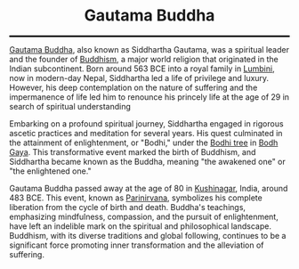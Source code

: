 <!DOCTYPE html>
<html>

<head>
  <title>FamousPersonalities</title>
</head>

<body>
  <center><h1>Gautama Buddha</h1></center>
  <hr>
  <style>
    hr{
      border: 1px solid black;
    }
  </style>
  <p><section>
  <a href="https://en.wikipedia.org/wiki/The_Buddha">Gautama Buddha</a>, also known as Siddhartha Gautama, was a spiritual leader and the founder of <a href="https://en.wikipedia.org/wiki/Buddhism">Buddhism</a>, a major world religion that originated in the Indian subcontinent. Born around 563 BCE into a royal family in <a href="https://en.wikipedia.org/wiki/Lumbini">Lumbini</a>, now in modern-day Nepal, Siddhartha led a life of privilege and luxury. However, his deep contemplation on the nature of suffering and the impermanence of life led him to renounce his princely life at the age of 29 in search of spiritual understanding</section></p>
  <p><section>Embarking on a profound spiritual journey, Siddhartha engaged in rigorous ascetic practices and meditation for several years. His quest culminated in the attainment of enlightenment, or "Bodhi," under the <a href="https://en.wikipedia.org/wiki/Bodhi_Tree">Bodhi tree</a> in <a href="https://en.wikipedia.org/wiki/Bodh_Gaya">Bodh Gaya</a>. This transformative event marked the birth of Buddhism, and Siddhartha became known as the Buddha, meaning "the awakened one" or "the enlightened one."</section></p>
  <p><section>Gautama Buddha passed away at the age of 80 in <a href="https://en.wikipedia.org/wiki/Kushinagar">Kushinagar</a>, India, around 483 BCE. This event, known as <a href="https://en.wikipedia.org/wiki/Parinirvana#:~:text=In%20Buddhism%2C%20parinirvana%20(Sanskrit%3A,the%20dissolution%20of%20the%20skandhas.">Parinirvana</a>, symbolizes his complete liberation from the cycle of birth and death. Buddha's teachings, emphasizing mindfulness, compassion, and the pursuit of enlightenment, have left an indelible mark on the spiritual and philosophical landscape. Buddhism, with its diverse traditions and global following, continues to be a significant force promoting inner transformation and the alleviation of suffering.</section></p>
</body>
</html>
